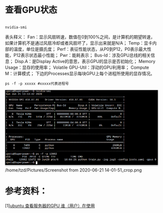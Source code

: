 # 查看GPU状态
##
```
nvidia-smi

```
表头释义：
    Fan：显示风扇转速，数值在0到100%之间，是计算机的期望转速，如果计算机不是通过风扇冷却或者风扇坏了，显示出来就是N/A；
    Temp：显卡内部的温度，单位是摄氏度；
    Perf：表征性能状态，从P0到P12，P0表示最大性能，P12表示状态最小性能；
    Pwr：能耗表示；
    Bus-Id：涉及GPU总线的相关信息；
    Disp.A：是Display Active的意思，表示GPU的显示是否初始化；
    Memory Usage：显存的使用率；
    Volatile GPU-Util：浮动的GPU利用率；
    Compute M：计算模式；
下边的Processes显示每块GPU上每个进程所使用的显存情况。


```
ps -f -p xxxxx #xxxxx代表进程号

```

![查看GPU状态截图](https://github.com/iMyGirl/imygirl.github.io/blob/master/%E6%9F%A5%E7%9C%8BGPU%E7%8A%B6%E6%80%81/Screenshot%20from%202020-06-21%2014-01-51_crop.png)
/home/tzd/Pictures/Screenshot from 2020-06-21 14-01-51_crop.png
# 参考资料：
[1][ubuntu 查看服务器的GPU 谁（用户）在使用](https://blog.csdn.net/BlackLion_zhou/article/details/105566687)
